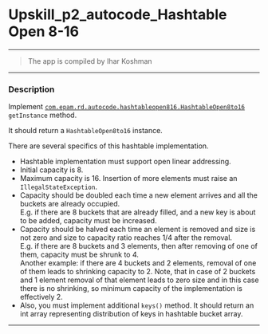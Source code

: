 # Upskill_p2_autocode_Hashtable Open 8-16
-------------------
> The app is compiled by Ihar Koshman

***

### Description 
Implement [`com.epam.rd.autocode.hashtableopen816.HashtableOpen8to16`](src/main/java/com/epam/rd/autocode/hashtableopen816/HashtableOpen8to16.java) `getInstance` method.

It should return a `HashtableOpen8to16` instance.

There are several specifics of this hashtable implementation.
- Hashtable implementation must support open linear addressing.
- Initial capacity is 8.
- Maximum capacity is 16. Insertion of more elements must raise an `IllegalStateException`. 
- Capacity should be doubled each time a new element arrives and all the buckets are already occupied.\
    E.g. if there are 8 buckets that are already filled, and a new key is about to be added, capacity must be increased. 
- Capacity should be halved each time an element is removed and size is not zero and size to capacity ratio reaches 1/4 after the removal.\
    E.g. if there are 8 buckets and 3 elements, then after removing of one of them, capacity must be shrunk to 4.\
    Another example: if there are 4 buckets and 2 elements, removal of one of them leads to shrinking capacity to 2.
    Note, that in case of 2 buckets and 1 element removal of that element leads to zero size and in this case there is no shrinking, so minimum capacity of the implementation is effectively 2.
- Also, you must implement additional `keys()` method. It should return an int array representing distribution of keys in hashtable bucket array.

***